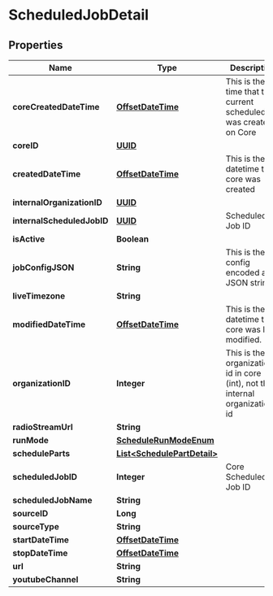 

# ScheduledJobDetail

## Properties

Name | Type | Description | Notes
------------ | ------------- | ------------- | -------------
**coreCreatedDateTime** | [**OffsetDateTime**](OffsetDateTime.md) | This is the time that the current scheduledJob was created on Core |  [optional]
**coreID** | [**UUID**](UUID.md) |  |  [optional]
**createdDateTime** | [**OffsetDateTime**](OffsetDateTime.md) | This is the datetime the core was created |  [optional]
**internalOrganizationID** | [**UUID**](UUID.md) |  |  [optional]
**internalScheduledJobID** | [**UUID**](UUID.md) | Scheduled Job ID |  [optional]
**isActive** | **Boolean** |  |  [optional]
**jobConfigJSON** | **String** | This is the job config encoded as a JSON string |  [optional]
**liveTimezone** | **String** |  |  [optional]
**modifiedDateTime** | [**OffsetDateTime**](OffsetDateTime.md) | This is the datetime the core was last modified. |  [optional]
**organizationID** | **Integer** | This is the organization id in core (int), not the internal organization id |  [optional]
**radioStreamUrl** | **String** |  |  [optional]
**runMode** | [**ScheduleRunModeEnum**](ScheduleRunModeEnum.md) |  |  [optional]
**scheduleParts** | [**List&lt;SchedulePartDetail&gt;**](SchedulePartDetail.md) |  |  [optional]
**scheduledJobID** | **Integer** | Core Scheduled Job ID |  [optional]
**scheduledJobName** | **String** |  |  [optional]
**sourceID** | **Long** |  |  [optional]
**sourceType** | **String** |  |  [optional]
**startDateTime** | [**OffsetDateTime**](OffsetDateTime.md) |  |  [optional]
**stopDateTime** | [**OffsetDateTime**](OffsetDateTime.md) |  |  [optional]
**url** | **String** |  |  [optional]
**youtubeChannel** | **String** |  |  [optional]




